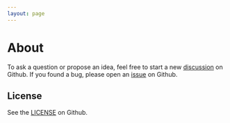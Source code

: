```yaml
---
layout: page
---
```


# About

To ask a question or propose an idea, feel free to start a new [discussion](https://github.com/gsoft-inc/wl-idp-docs-hub/discussions) on Github. If you found a bug, please open an [issue](https://github.com/gsoft-inc/wl-idp-docs-hub/issues) on Github.

## License

See the [LICENSE](https://github.com/gsoft-inc/wl-idp-docs-hub/blob/main/LICENSE) on Github.
